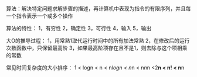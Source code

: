 算法：解决特定问题求解步骤的描述，再计算机中表现为指令的有限序列，并且每一个指令表示一个或多个操作

算法的特性：
1，有穷性
2，确定性
3，可行性
4，输入
5，输出


大O的推导过程：
1，用常熟1取代运行时间中的所有加法常熟
2，在修改后的运行次数函数中，只保留最高阶
3，如果最高阶项存在且不是1，则去除与这个项相乘的常数

常见时间复杂度的大小排序：
1 < logn < n < n*logn < n*n < n*n*n <2**n < n! < n**n
